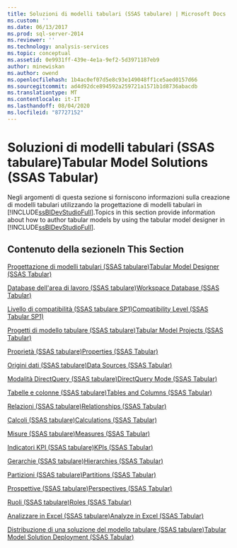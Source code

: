 ```yaml
---
title: Soluzioni di modelli tabulari (SSAS tabulare) | Microsoft Docs
ms.custom: ''
ms.date: 06/13/2017
ms.prod: sql-server-2014
ms.reviewer: ''
ms.technology: analysis-services
ms.topic: conceptual
ms.assetid: 0e9931ff-439e-4e1a-9ef2-5d3971187eb9
author: minewiskan
ms.author: owend
ms.openlocfilehash: 1b4ac0ef07d5e8c93e149048ff1ce5aed0157d66
ms.sourcegitcommit: ad4d92dce894592a259721a1571b1d8736abacdb
ms.translationtype: MT
ms.contentlocale: it-IT
ms.lasthandoff: 08/04/2020
ms.locfileid: "87727152"
---
```

# <a name="tabular-model-solutions-ssas-tabular"></a><span data-ttu-id="83752-102">Soluzioni di modelli tabulari (SSAS tabulare)</span><span class="sxs-lookup"><span data-stu-id="83752-102">Tabular Model Solutions (SSAS Tabular)</span></span>
  <span data-ttu-id="83752-103">Negli argomenti di questa sezione si forniscono informazioni sulla creazione di modelli tabulari utilizzando la progettazione di modelli tabulari in [!INCLUDE[ssBIDevStudioFull](../includes/ssbidevstudiofull-md.md)].</span><span class="sxs-lookup"><span data-stu-id="83752-103">Topics in this section provide information about how to author tabular models by using the tabular model designer in [!INCLUDE[ssBIDevStudioFull](../includes/ssbidevstudiofull-md.md)].</span></span>  
  
## <a name="in-this-section"></a><span data-ttu-id="83752-104">Contenuto della sezione</span><span class="sxs-lookup"><span data-stu-id="83752-104">In This Section</span></span>  
 [<span data-ttu-id="83752-105">Progettazione di modelli tabulari &#40;SSAS tabulare&#41;</span><span class="sxs-lookup"><span data-stu-id="83752-105">Tabular Model Designer &#40;SSAS Tabular&#41;</span></span>](tabular-model-designer-ssas-tabular.md)  
  
 [<span data-ttu-id="83752-106">Database dell'area di lavoro &#40;SSAS tabulare&#41;</span><span class="sxs-lookup"><span data-stu-id="83752-106">Workspace Database &#40;SSAS Tabular&#41;</span></span>](tabular-models/workspace-database-ssas-tabular.md)  
  
 [<span data-ttu-id="83752-107">Livello di compatibilità &#40;SSAS tabulare SP1&#41;</span><span class="sxs-lookup"><span data-stu-id="83752-107">Compatibility Level &#40;SSAS Tabular SP1&#41;</span></span>](tabular-models/compatibility-level-for-tabular-models-in-analysis-services.md)  
  
 [<span data-ttu-id="83752-108">Progetti di modello tabulare &#40;SSAS tabulare&#41;</span><span class="sxs-lookup"><span data-stu-id="83752-108">Tabular Model Projects &#40;SSAS Tabular&#41;</span></span>](tabular-models/tabular-model-projects-ssas-tabular.md)  
  
 [<span data-ttu-id="83752-109">Proprietà &#40;SSAS tabulare&#41;</span><span class="sxs-lookup"><span data-stu-id="83752-109">Properties &#40;SSAS Tabular&#41;</span></span>](tabular-models/properties-ssas-tabular.md)  
  
 [<span data-ttu-id="83752-110">Origini dati &#40;SSAS tabulare&#41;</span><span class="sxs-lookup"><span data-stu-id="83752-110">Data Sources &#40;SSAS Tabular&#41;</span></span>](data-sources-ssas-tabular.md)  
  
 [<span data-ttu-id="83752-111">Modalità DirectQuery &#40;SSAS tabulare&#41;</span><span class="sxs-lookup"><span data-stu-id="83752-111">DirectQuery Mode &#40;SSAS Tabular&#41;</span></span>](tabular-models/directquery-mode-ssas-tabular.md)  
  
 [<span data-ttu-id="83752-112">Tabelle e colonne &#40;SSAS tabulare&#41;</span><span class="sxs-lookup"><span data-stu-id="83752-112">Tables and Columns &#40;SSAS Tabular&#41;</span></span>](tabular-models/tables-and-columns-ssas-tabular.md)  
  
 [<span data-ttu-id="83752-113">Relazioni &#40;SSAS tabulare&#41;</span><span class="sxs-lookup"><span data-stu-id="83752-113">Relationships &#40;SSAS Tabular&#41;</span></span>](tabular-models/relationships-ssas-tabular.md)  
  
 [<span data-ttu-id="83752-114">Calcoli &#40;SSAS tabulare&#41;</span><span class="sxs-lookup"><span data-stu-id="83752-114">Calculations &#40;SSAS Tabular&#41;</span></span>](tabular-models/calculations-ssas-tabular.md)  
  
 [<span data-ttu-id="83752-115">Misure &#40;SSAS tabulare&#41;</span><span class="sxs-lookup"><span data-stu-id="83752-115">Measures &#40;SSAS Tabular&#41;</span></span>](tabular-models/measures-ssas-tabular.md)  
  
 [<span data-ttu-id="83752-116">Indicatori KPI &#40;SSAS tabulare&#41;</span><span class="sxs-lookup"><span data-stu-id="83752-116">KPIs &#40;SSAS Tabular&#41;</span></span>](tabular-models/kpis-ssas-tabular.md)  
  
 [<span data-ttu-id="83752-117">Gerarchie &#40;SSAS tabulare&#41;</span><span class="sxs-lookup"><span data-stu-id="83752-117">Hierarchies &#40;SSAS Tabular&#41;</span></span>](tabular-models/hierarchies-ssas-tabular.md)  
  
 [<span data-ttu-id="83752-118">Partizioni &#40;SSAS tabulare&#41;</span><span class="sxs-lookup"><span data-stu-id="83752-118">Partitions &#40;SSAS Tabular&#41;</span></span>](tabular-models/partitions-ssas-tabular.md)  
  
 [<span data-ttu-id="83752-119">Prospettive &#40;SSAS tabulare&#41;</span><span class="sxs-lookup"><span data-stu-id="83752-119">Perspectives &#40;SSAS Tabular&#41;</span></span>](tabular-models/perspectives-ssas-tabular.md)  
  
 [<span data-ttu-id="83752-120">Ruoli &#40;SSAS tabulare&#41;</span><span class="sxs-lookup"><span data-stu-id="83752-120">Roles &#40;SSAS Tabular&#41;</span></span>](tabular-models/roles-ssas-tabular.md)  
  
 [<span data-ttu-id="83752-121">Analizzare in Excel &#40;SSAS tabulare&#41;</span><span class="sxs-lookup"><span data-stu-id="83752-121">Analyze in Excel &#40;SSAS Tabular&#41;</span></span>](tabular-models/analyze-in-excel-ssas-tabular.md)  
  
 [<span data-ttu-id="83752-122">Distribuzione di una soluzione del modello tabulare &#40;SSAS tabulare&#41;</span><span class="sxs-lookup"><span data-stu-id="83752-122">Tabular Model Solution Deployment &#40;SSAS Tabular&#41;</span></span>](tabular-models/tabular-model-solution-deployment-ssas-tabular.md)  
  
  
